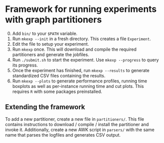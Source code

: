 # Framework for running experiments with graph partitioners

0. Add `bin/` to your `$PATH` variable.
1. Run `mkexp --init` in a fresh directory. This creates a file `Experiment`.
2. Edit the file to setup your experiment.
3. Run `mkexp` once. This will download and compile the required partitioners and generate the jobfiles.
4. Run `./submit.sh` to start the experiment. Use `mkexp --progress` to query its progress.
5. Once the experiment has finished, run `mkexp --results` to generate standardized CSV files containing the results. 
6. Run `mkexp --plots` to generate performance profiles, running time boxplots as well as per-instance running time and cut plots.
   This requires `R` with some packages preinstalled.

## Extending the framework

To add a new partitioner, create a new file in `partitioners/`. This file contains instructions to download / compile / install the partitioner and invoke it.
Additionally, create a new AWK script in `parsers/` with the same name that parses the logfiles and generates CSV output.

